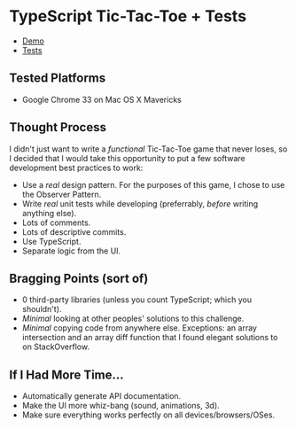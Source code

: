 TypeScript Tic-Tac-Toe + Tests
=========================================
-  [Demo](http://micahbolen.github.io/Tic-Tac-Toe/)
-  [Tests](http://micahbolen.github.io/Tic-Tac-Toe/tests.html)

Tested Platforms
----------------
-  Google Chrome 33 on Mac OS X Mavericks

Thought Process
---------------
I didn't just want to write a _functional_ Tic-Tac-Toe game that never loses, so I decided that I would take
this opportunity to put a few software development best practices to work:
-  Use a _real_ design pattern.  For the purposes of this game, I chose to use the Observer Pattern.
-  Write _real_ unit tests while developing (preferrably, _before_ writing anything else).  
-  Lots of comments.
-  Lots of descriptive commits.
-  Use TypeScript.  
-  Separate logic from the UI.  

Bragging Points (sort of)
-------------------------
-  0 third-party libraries (unless you count TypeScript; which you shouldn't).
-  _Minimal_ looking at other peoples' solutions to this challenge.
-  _Minimal_ copying code from anywhere else.  Exceptions: an array intersection and an array diff function that I found elegant solutions to on StackOverflow.

If I Had More Time...
---------------------
-  Automatically generate API documentation.
-  Make the UI more whiz-bang (sound, animations, 3d).
-  Make sure everything works perfectly on all devices/browsers/OSes.